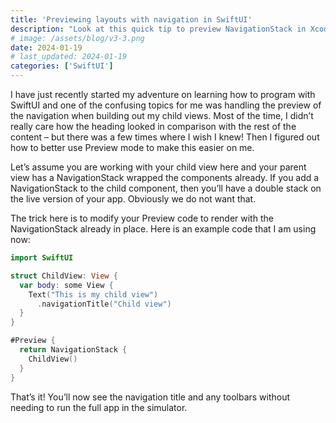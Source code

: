 ```yaml
---
title: 'Previewing layouts with navigation in SwiftUI'
description: "Look at this quick tip to preview NavigationStack in Xcode when develping your app in SwiftUI."
# image: /assets/blog/v3-3.png
date: 2024-01-19
# last_updated: 2024-01-19
categories: ['SwiftUI']
---
```


I have just recently started my adventure on learning how to program with SwiftUI and one of the confusing topics for me was handling the preview of the navigation when building out my child views. Most of the time, I didn’t really care how the heading looked in comparison with the rest of the content – but there was a few times where I wish I knew! Then I figured out how to better use Preview mode to make this easier on me.

Let’s assume you are working with your child view here and your parent view has a NavigationStack wrapped the components already. If you add a NavigationStack to the child component, then you’ll have a double stack on the live version of your app. Obviously we do not want that.

The trick here is to modify your Preview code to render with the NavigationStack already in place. Here is an example code that I am using now:

```swift [ChildView.swift]
import SwiftUI

struct ChildView: View {
  var body: some View {
    Text("This is my child view")
      .navigationTitle("Child view")
  }
}

#Preview {
  return NavigationStack {
    ChildView()
  }
}
```

That’s it! You’ll now see the navigation title and any toolbars without needing to run the full app in the simulator.
